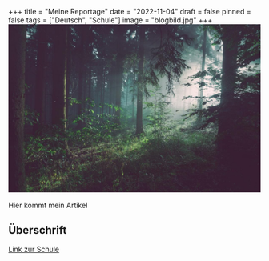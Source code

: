 +++
title = "Meine Reportage"
date = "2022-11-04"
draft = false
pinned = false
tags = ["Deutsch", "Schule"]
image = "blogbild.jpg"
+++
![](blogbild.jpg)

Hier kommt mein Artikel



## Überschrift

[Link zur Schule](https://www.eineschule.ch)